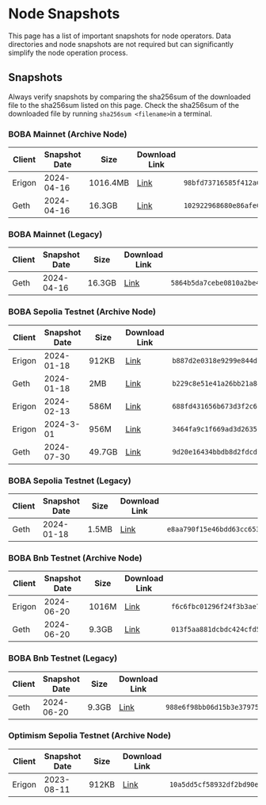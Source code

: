 # Node Snapshots

This page has a list of important snapshots for node operators. Data directories and node snapshots are not required but can significantly simplify the node operation process.

## Snapshots

Always verify snapshots by comparing the sha256sum of the downloaded file to the sha256sum listed on this page. Check the sha256sum of the downloaded file by running `sha256sum <filename>`in a terminal.

### BOBA Mainnet (Archive Node)

| Client | Snapshot Date | Size     | Download Link                                                | Sha256sum                                                    |
| ------ | ------------- | -------- | ------------------------------------------------------------ | ------------------------------------------------------------ |
| Erigon | 2024-04-16    | 1016.4MB | [Link](https://boba-db.s3.us-east-2.amazonaws.com/mainnet/boba-mainnet-erigon-db-1149019.tgz) | `98bfd73716585f412a6388bb51a8bfb945170d0d228efb4d218d98d523d76168` |
| Geth   | 2024-04-16    | 16.3GB   | [Link](https://boba-db.s3.us-east-2.amazonaws.com/mainnet/boba-mainnet-geth-db-114909.tgz) | `102922968680e86afe0588cf22924639f6f2ab32aee1c1e2325c3026b262692b` |

### BOBA Mainnet (Legacy)

| Client | Snapshot Date | Size   | Download Link                                                | Sha256sum                                                    |
| ------ | ------------- | ------ | ------------------------------------------------------------ | ------------------------------------------------------------ |
| Geth   | 2024-04-16    | 16.3GB | [Link](https://boba-db.s3.us-east-2.amazonaws.com/mainnet/boba-mainnet-geth-db-legacy.tgz) | `5864b5da7cebe0810a2be4d9cdcc0fdca91f2ee6b278c87ef518e8a852f0da72` |

### BOBA Sepolia Testnet (Archive Node)

| Client | Snapshot Date | Size   | Download Link                                                | Sha256sum                                                    |
| ------ | ------------- | ------ | ------------------------------------------------------------ | ------------------------------------------------------------ |
| Erigon | 2024-01-18    | 912KB  | [Link](https://boba-db.s3.us-east-2.amazonaws.com/sepolia/boba-sepolia-erigon-db.tgz) | `b887d2e0318e9299e844da7d39ca32040e3d0fb6a9d7abe2dd2f8624eca1cade` |
| Geth   | 2024-01-18    | 2MB    | [Link](https://boba-db.s3.us-east-2.amazonaws.com/sepolia/boba-sepolia-geth-db.tgz) | `b229c8e51e41a26bb21a84b329d3134ae5cc6541b04eb160aebd573f0e6b94ae` |
| Erigon | 2024-02-13    | 586M   | [Link](https://boba-db.s3.us-east-2.amazonaws.com/sepolia/boba-sepolia-erigon-snapshot-1126371.tgz) | `688fd431656b673d3f2c690d79277b6d659a51c48c7b73a5e36bb8fbfdbdea80` |
| Erigon | 2024-3-01     | 956M   | [Link](https://boba-db.s3.us-east-2.amazonaws.com/sepolia/boba-sepolia-erigon-snapshot-1857820.tgz) | `3464fa9c1f669ad3d26359e5c463c33d3d60735a7aafb8e10d2dfd4719a71c07` |
| Geth   | 2024-07-30    | 49.7GB | [Link](https://boba-db.s3.us-east-2.amazonaws.com/mainnet/boba-mainnet-geth-snapshot-5683043.tgz) | `9d20e16434bbdb8d2fdcdfee848f7941337e6b2cfb8feece441820c9a6364d09` |

### BOBA Sepolia Testnet (Legacy)

| Client | Snapshot Date | Size  | Download Link                                                | Sha256sum                                                    |
| ------ | ------------- | ----- | ------------------------------------------------------------ | ------------------------------------------------------------ |
| Geth   | 2024-01-18    | 1.5MB | [Link](https://boba-db.s3.us-east-2.amazonaws.com/sepolia/boba-sepolia-geth-db-legacy.tgz) | `e8aa790f15e46bdd63cc6532c4b1df77d78cda83fcd6e55568317d23eeabc4c3` |

### BOBA Bnb Testnet (Archive Node)

| Client | Snapshot Date | Size  | Download Link                                                | Sha256sum                                                    |
| ------ | ------------- | ----- | ------------------------------------------------------------ | ------------------------------------------------------------ |
| Erigon | 2024-06-20    | 1016M | [Link](https://boba-db.s3.us-east-2.amazonaws.com/bnb-testnet/boba-bnb-testnet-erigon-snapshot-675077.tgz) | `f6c6fbc01296f24f3b3ae79b62c26bb9c3a4e6b577006618ac9deb367d6d0afa` |
| Geth   | 2024-06-20    | 9.3GB | [Link](https://boba-db.s3.us-east-2.amazonaws.com/bnb-testnet/boba-bnb-testnet-geth-db.tgz) | `013f5aa881dcbdc424cfd5d80afef82a218bfc4cbcaf17160df9ff2b7fdd5c89` |

### BOBA Bnb Testnet (Legacy)

| Client | Snapshot Date | Size  | Download Link                                                | Sha256sum                                                    |
| ------ | ------------- | ----- | ------------------------------------------------------------ | ------------------------------------------------------------ |
| Geth   | 2024-06-20    | 9.3GB | [Link](https://boba-db.s3.us-east-2.amazonaws.com/bnb-testnet/boba-bnb-testnet-geth-db-legacy.tgz) | `988e6f98bb06d15b3e379756e3c0a88fdc32037f33111d586d73cad749c57530` |

### Optimism Sepolia Testnet (Archive Node)

| Client | Snapshot Date | Size  | Download Link                                                | Sha256sum                                                    |
| ------ | ------------- | ----- | ------------------------------------------------------------ | ------------------------------------------------------------ |
| Erigon | 2023-08-11    | 912KB | [Link](https://boba-db.s3.us-east-2.amazonaws.com/sepolia/optimism-sepolia-erigon-db.tgz) | `10a5dd5cf58932df2bd90ef6844f2029b42c8a7fb2655ab2d558125db8db9c21` |


